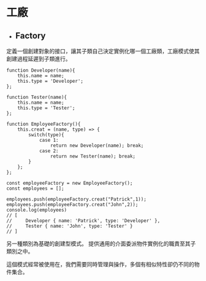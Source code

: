 # 工廠

* ## Factory
定義一個創建對象的接口，讓其子類自己決定實例化哪一個工廠類，工廠模式使其創建過程延遲到子類進行。

```
function Developer(name){
    this.name = name;
    this.type = 'Developer';
};

function Tester(name){
    this.name = name;
    this.type = 'Tester';
};

function EmployeeFactory(){
    this.creat = (name, type) => {
        switch(type){
            case 1:
                return new Developer(name); break;
            case 2:
                return new Tester(name); break;
        }
    };
};

const employeeFactory = new EmployeeFactory();
const employees = [];

employees.push(employeeFactory.creat("Patrick",1));
employees.push(employeeFactory.creat("John",2));
console.log(employees) 
// [ 
//     Developer { name: 'Patrick', type: 'Developer' },
//     Tester { name: 'John', type: 'Tester' }
// ]
```



另一種類別為基礎的創建型模式。
提供通用的介面委派物件實例化的職責至其子類別之中。

這個模式經常被使用在，我們需要同時管理與操作，多個有相似特性卻仍不同的物件集合。


